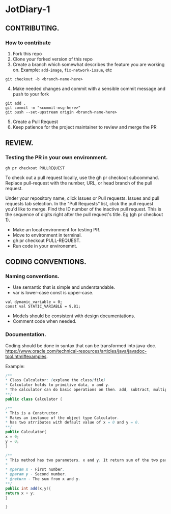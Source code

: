 # JotDiary-1 

## CONTRIBUTING. 
### How to contribute
1. Fork this repo
2. Clone your forked version of this repo
3. Create a branch which somewhat describes the feature you are working on. Example: `add-image`, `fix-network-issue`, etc
```
git checkout -b <branch-name-here>
```
4. Make needed changes and commit with a sensible commit message and push to your fork
```
git add .
git commit -m "<commit-msg-here>"
git push --set-upstream origin <branch-name-here>
```
5. Create a Pull Request
6. Keep patience for the project maintainer to review and merge the PR  
  
## REVIEW. 
### Testing the PR in your own environment. 

```
gh pr checkout PULLREQUEST
```
To check out a pull request locally, use the gh pr checkout subcommand. Replace pull-request with the number, URL, or head branch of the pull request.  
  
Under your repository name, click  Issues or  Pull requests. Issues and pull requests tab selection.
In the "Pull Requests" list, click the pull request you'd like to merge.
Find the ID number of the inactive pull request. This is the sequence of digits right after the pull request's title. Eg (gh pr checkout 1).  
  
* Make an local environment for testing PR.
* Move to environment in terminal.
* gh pr checkout PULL-REQUEST. 
* Run code in your environemnt.  
  
## CODING CONVENTIONS. 
### Naming conventions. 
* Use semantic that is simple and understandable.  
* var is lower-case const is upper-case. 

```kontlin
val dynamic_variable = 0;
const val STATIC_VARIABLE = 9.81;
```
* Models should be consistent with design documentations.  
* Comment code when needed.  

### Documentation.  
Coding should be done in syntax that can be transformed into java-doc. https://www.oracle.com/technical-resources/articles/java/javadoc-tool.html#examples.  

Example:  

  
```java
/**
* Class Calculator: (explane the class/file)
* Calculator holds to primitive data, x and y.
* The calculator can do basic operations on then. add, subtract, multiply, divide, etc...
**/
public class Calculator {

/**
* This is a Constructor.
* Makes an instance of the object type Calculator.
* has two atrributes with default value of x = 0 and y = 0.
**/
public Calculator{
x = 0;
y = 0;
}

/**
* This method has two parameters, x and y. It return sum of the two parameters.
*
* @param x - First number.
* @param y - Second number.
* @return - The sum from x and y.
**/
public int add(x,y){
return x + y;
}

}
```
